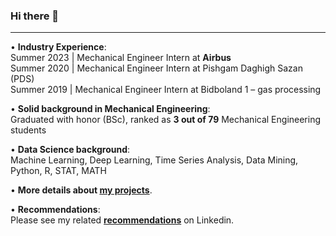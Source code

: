 ### Hi there 👋
---
• **Industry Experience**:   
Summer 2023 | Mechanical Engineer Intern at **Airbus**   
Summer 2020 | Mechanical Engineer Intern at Pishgam Daghigh Sazan (PDS)   
Summer 2019 | Mechanical Engineer Intern at Bidboland 1 – gas processing   

• **Solid background in Mechanical Engineering**:   
Graduated with honor (BSc), ranked as **3 out of 79** Mechanical Engineering students   

• **Data Science background**:   
Machine Learning, Deep Learning, Time Series Analysis, Data Mining, Python, R, STAT, MATH   
 
• **More details about [my projects](https://github.com/MohammadGhadri?tab=repositories)**.   

• **Recommendations**:   
Please see my related [**recommendations**](https://www.linkedin.com/in/m-ghadri/details/recommendations/?detailScreenTabIndex=0) on Linkedin.   


<!--
**MohammadGhadri/MohammadGhadri** is a ✨ _special_ ✨ repository because its `README.md` (this file) appears on your GitHub profile.

Here are some ideas to get you started:

- 🔭 I’m currently working on ...
- 🌱 I’m currently learning ...
- 👯 I’m looking to collaborate on ...
- 🤔 I’m looking for help with ...
- 💬 Ask me about ...
- 📫 How to reach me: ...
- 😄 Pronouns: ...
- ⚡ Fun fact: ...
-->
